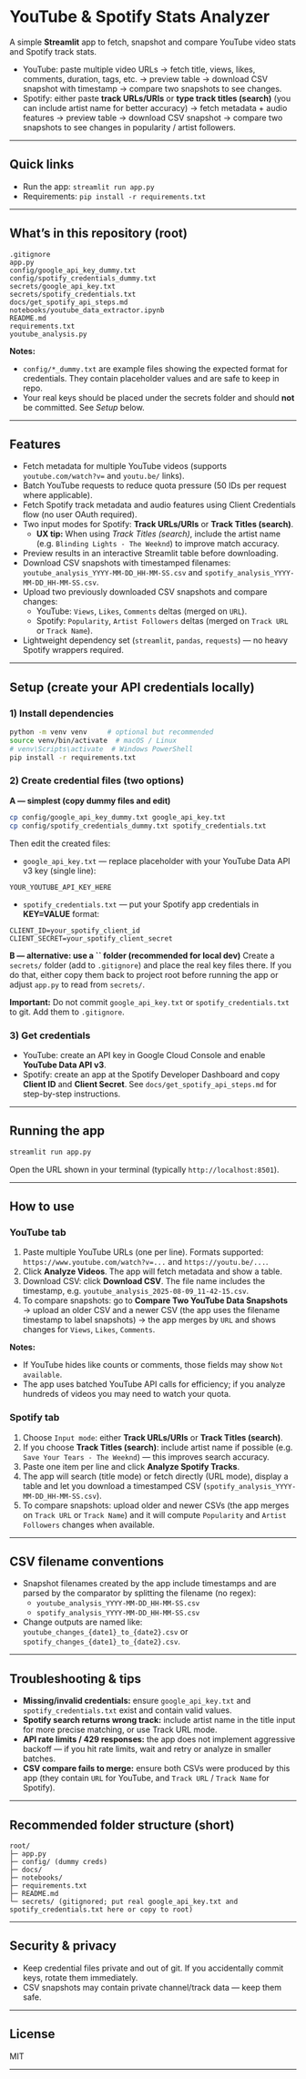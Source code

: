 # YouTube & Spotify Stats Analyzer

A simple **Streamlit** app to fetch, snapshot and compare YouTube video stats and Spotify track stats.

- YouTube: paste multiple video URLs → fetch title, views, likes, comments, duration, tags, etc. → preview table → download CSV snapshot with timestamp → compare two snapshots to see changes.
- Spotify: either paste **track URLs/URIs** or **type track titles (search)** (you can include artist name for better accuracy) → fetch metadata + audio features → preview table → download CSV snapshot → compare two snapshots to see changes in popularity / artist followers.

---

## Quick links

- Run the app: `streamlit run app.py`
- Requirements: `pip install -r requirements.txt`

---

## What’s in this repository (root)

```
.gitignore
app.py
config/google_api_key_dummy.txt
config/spotify_credentials_dummy.txt
secrets/google_api_key.txt
secrets/spotify_credentials.txt
docs/get_spotify_api_steps.md
notebooks/youtube_data_extractor.ipynb
README.md
requirements.txt
youtube_analysis.py
```

**Notes:**

- `config/*_dummy.txt` are example files showing the expected format for credentials. They contain placeholder values and are safe to keep in repo.
- Your real keys should be placed under the secrets folder and should **not** be committed. See *Setup* below.

---

## Features

- Fetch metadata for multiple YouTube videos (supports `youtube.com/watch?v=` and `youtu.be/` links).
- Batch YouTube requests to reduce quota pressure (50 IDs per request where applicable).
- Fetch Spotify track metadata and audio features using Client Credentials flow (no user OAuth required).
- Two input modes for Spotify: **Track URLs/URIs** or **Track Titles (search)**.
  - **UX tip:** When using *Track Titles (search)*, include the artist name (e.g. `Blinding Lights - The Weeknd`) to improve match accuracy.
- Preview results in an interactive Streamlit table before downloading.
- Download CSV snapshots with timestamped filenames: `youtube_analysis_YYYY-MM-DD_HH-MM-SS.csv` and `spotify_analysis_YYYY-MM-DD_HH-MM-SS.csv`.
- Upload two previously downloaded CSV snapshots and compare changes:
  - YouTube: `Views`, `Likes`, `Comments` deltas (merged on `URL`).
  - Spotify: `Popularity`, `Artist Followers` deltas (merged on `Track URL` or `Track Name`).
- Lightweight dependency set (`streamlit`, `pandas`, `requests`) — no heavy Spotify wrappers required.

---

## Setup (create your API credentials locally)

### 1) Install dependencies

```bash
python -m venv venv     # optional but recommended
source venv/bin/activate  # macOS / Linux
# venv\Scripts\activate  # Windows PowerShell
pip install -r requirements.txt
```

### 2) Create credential files (two options)

**A — simplest (copy dummy files and edit)**

```bash
cp config/google_api_key_dummy.txt google_api_key.txt
cp config/spotify_credentials_dummy.txt spotify_credentials.txt
```

Then edit the created files:

- `google_api_key.txt` — replace placeholder with your YouTube Data API v3 key (single line):

```
YOUR_YOUTUBE_API_KEY_HERE
```

- `spotify_credentials.txt` — put your Spotify app credentials in **KEY=VALUE** format:

```
CLIENT_ID=your_spotify_client_id
CLIENT_SECRET=your_spotify_client_secret
```

**B — alternative: use a ****\`\`**** folder (recommended for local dev)** Create a `secrets/` folder (add to `.gitignore`) and place the real key files there. If you do that, either copy them back to project root before running the app or adjust `app.py` to read from `secrets/`.

**Important:** Do not commit `google_api_key.txt` or `spotify_credentials.txt` to git. Add them to `.gitignore`.

### 3) Get credentials

- YouTube: create an API key in Google Cloud Console and enable **YouTube Data API v3**.
- Spotify: create an app at the Spotify Developer Dashboard and copy **Client ID** and **Client Secret**. See `docs/get_spotify_api_steps.md` for step-by-step instructions.

---

## Running the app

```bash
streamlit run app.py
```

Open the URL shown in your terminal (typically `http://localhost:8501`).

---

## How to use

### YouTube tab

1. Paste multiple YouTube URLs (one per line). Formats supported: `https://www.youtube.com/watch?v=...` and `https://youtu.be/...`.
2. Click **Analyze Videos**. The app will fetch metadata and show a table.
3. Download CSV: click **Download CSV**. The file name includes the timestamp, e.g. `youtube_analysis_2025-08-09_11-42-15.csv`.
4. To compare snapshots: go to **Compare Two YouTube Data Snapshots** → upload an older CSV and a newer CSV (the app uses the filename timestamp to label snapshots) → the app merges by `URL` and shows changes for `Views`, `Likes`, `Comments`.

**Notes:**

- If YouTube hides like counts or comments, those fields may show `Not available`.
- The app uses batched YouTube API calls for efficiency; if you analyze hundreds of videos you may need to watch your quota.

### Spotify tab

1. Choose `Input mode`: either **Track URLs/URIs** or **Track Titles (search)**.
2. If you choose **Track Titles (search)**: include artist name if possible (e.g. `Save Your Tears - The Weeknd`) — this improves search accuracy.
3. Paste one item per line and click **Analyze Spotify Tracks**.
4. The app will search (title mode) or fetch directly (URL mode), display a table and let you download a timestamped CSV (`spotify_analysis_YYYY-MM-DD_HH-MM-SS.csv`).
5. To compare snapshots: upload older and newer CSVs (the app merges on `Track URL` or `Track Name`) and it will compute `Popularity` and `Artist Followers` changes when available.

---

## CSV filename conventions

- Snapshot filenames created by the app include timestamps and are parsed by the comparator by splitting the filename (no regex):
  - `youtube_analysis_YYYY-MM-DD_HH-MM-SS.csv`
  - `spotify_analysis_YYYY-MM-DD_HH-MM-SS.csv`
- Change outputs are named like: `youtube_changes_{date1}_to_{date2}.csv` or `spotify_changes_{date1}_to_{date2}.csv`.

---

## Troubleshooting & tips

- **Missing/invalid credentials:** ensure `google_api_key.txt` and `spotify_credentials.txt` exist and contain valid values.
- **Spotify search returns wrong track:** include artist name in the title input for more precise matching, or use Track URL mode.
- **API rate limits / 429 responses:** the app does not implement aggressive backoff — if you hit rate limits, wait and retry or analyze in smaller batches.
- **CSV compare fails to merge:** ensure both CSVs were produced by this app (they contain `URL` for YouTube, and `Track URL` / `Track Name` for Spotify).

---

## Recommended folder structure (short)

```
root/
├─ app.py
├─ config/ (dummy creds)
├─ docs/
├─ notebooks/
├─ requirements.txt
├─ README.md
└─ secrets/ (gitignored; put real google_api_key.txt and spotify_credentials.txt here or copy to root)
```

---

## Security & privacy

- Keep credential files private and out of git. If you accidentally commit keys, rotate them immediately.
- CSV snapshots may contain private channel/track data — keep them safe.

---

## License

MIT

---

